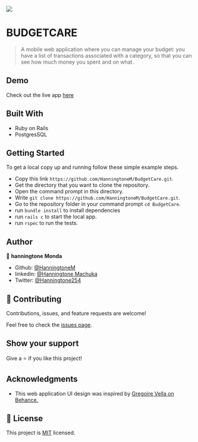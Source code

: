 ![](https://img.shields.io/badge/Microverse-blueviolet)

# BUDGETCARE

> A mobile web application where you can manage your budget: you have a list of transactions associated with a category,
> so that you can see how much money you spent and on what.

## Demo

Check out the live app [here]()

## Built With

- Ruby on Rails
- PostgresSQL

## Getting Started

To get a local copy up and running follow these simple example steps.

- Copy this link `https://github.com/HanningtoneM/BudgetCare.git`.
- Get the directory that you want to clone the repository.
- Open the command prompt in this directory.
- Write `git clone https://github.com/HanningtoneM/BudgetCare.git`.
- Go to the repository folder in your command prompt `cd BudgetCare`.
- run `bundle install` to install dependencies
- run `rails c` to start the local app.
- run `rspec` to run the tests.

## Author

👤 **hanningtone Monda**

- Github: [@HanningtoneM](https://github.com/HanningtoneM)
- linkedin: [@Hanningtone Machuka](https://www.linkedin.com/in/hanningtone-machuka-58501722a)
- Twitter: [@Hanningtone254](https://twitter.com/Hanningtone254?t=YVXXz9EZzOhR5vPi3DlHDQ&s=09)

## 🤝 Contributing

Contributions, issues, and feature requests are welcome!

Feel free to check the [issues page](../../issues/).

## Show your support

Give a ⭐️ if you like this project!

## Acknowledgments

- This web application UI design was inspired by [Gregoire Vella on Behance.](https://www.behance.net/gregoirevella)

## 📝 License

This project is [MIT](./MIT.md) licensed.